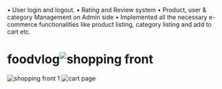 •	User login and logout.
•	Rating and Review system
•	Product, user & category Management on Admin side
•	Implemented all the necessary e-commerce functionalities like product listing, category listing and add to cart etc.



# foodvlog![shopping front](https://user-images.githubusercontent.com/103972157/198979152-90c4617a-7a76-4c13-92e3-238c9aca10ae.PNG)
![shopping front 1](https://user-images.githubusercontent.com/103972157/198979187-b68afbf6-f9e5-44bc-a3a5-25fb9d8f1f94.PNG)
![cart page](https://user-images.githubusercontent.com/103972157/198979207-9bf515c1-c043-4dd1-acbb-d5e6624873fb.PNG)
